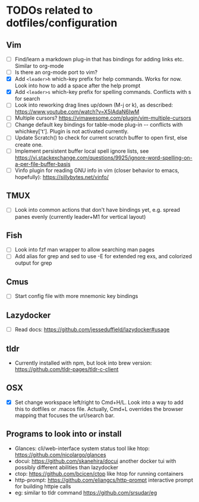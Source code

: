 # TODOs related to dotfiles/configuration

## Vim
- [ ] Find/learn a markdown plug-in that has bindings for adding links etc. Similar to org-mode
- [ ] Is there an org-mode port to vim?
- [x] Add `<leader>h` which-key prefix for help commands. Works for now. Look into how to add a space after the help prompt
- [x] Add `<leader>s` which-key prefix for spelling commands. Conflicts with s for search
- [ ] Look into reworking drag lines up/down (M-j or k), as described: <https://www.youtube.com/watch?v=X5IAdaN6IwM>
- [ ] Multiple cursors? <https://vimawesome.com/plugin/vim-multiple-cursors>
- [ ] Change default key bindings for table-mode plug-in -- conflicts with whichkey['t']. Plugin is not activated currently.
- [ ] Update Scratch() to check for current scratch buffer to open first, else create one.
- [ ] Implement persistent buffer local spell ignore lists, see <https://vi.stackexchange.com/questions/9925/ignore-word-spelling-on-a-per-file-buffer-basis>
- [ ] Vinfo plugin for reading GNU info in vim (closer behavior to emacs, hopefully): <https://sillybytes.net/vinfo/>

## TMUX
- [ ] Look into common actions that don't have bindings yet, e.g. spread panes evenly (currently leader+M1 for vertical layout)

## Fish
- [ ] Look into fzf man wrapper to allow searching man pages
- [ ] Add alias for grep and sed to use -E for extended reg exs, and colorized output for grep

## Cmus
- [ ] Start config file with more mnemonic key bindings

## Lazydocker
- [ ] Read docs: <https://github.com/jesseduffield/lazydocker#usage>

## tldr
- Currently installed with npm, but look into brew version: <https://github.com/tldr-pages/tldr-c-client>

## OSX
- [x] Set change workspace left/right to Cmd+H/L. Look into a way to add this to dotfiles or .macos file. Actually, Cmd+L overrides the browser mapping that focuses the url/search bar.

## Programs to look into or install
- Glances: cli/web-interface system status tool like htop: <https://github.com/nicolargo/glances>
- docui: <https://github.com/skanehira/docui> another docker tui with possibly different abilities than lazydocker
- ctop: <https://github.com/bcicen/ctop> like htop for running containers
- http-prompt: <https://github.com/eliangcs/http-prompt> interactive prompt for building httpie calls
- eg: similar to tldr command <https://github.com/srsudar/eg>
